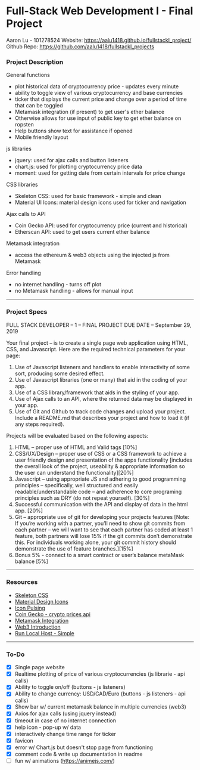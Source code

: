 # Full-Stack Web Development I - Final Project
Aaron Lu - 101278524
Website: https://aalu1418.github.io/fullstackI_project/
Github Repo: https://github.com/aalu1418/fullstackI_projects

### Project Description
General functions
- plot historical data of cryptocurrency price - updates every minute
- ability to toggle view of various cryptocurrency and base currencies
- ticker that displays the current price and change over a period of time that can be toggled
- Metamask integration (if present) to get user's ether balance
- Otherwise allows for use input of public key to get ether balance on ropsten
- Help buttons show text for assistance if opened
- Mobile friendly layout

js libraries
- jquery: used for ajax calls and button listeners
- chart.js: used for plotting cryptocurrency price data
- moment: used for getting date from certain intervals for price change

CSS libraries
- Skeleton CSS: used for basic framework - simple and clean
- Material UI Icons: material design icons used for ticker and navigation

Ajax calls to API
- Coin Gecko API: used for cryptocurrency price (current and historical)
- Etherscan API: used to get users current ether balance

Metamask integration
- access the ethereum & web3 objects using the injected js from Metamask

Error handling
- no internet handling - turns off plot
- no Metamask handling - allows for manual input

---

### Project Specs
FULL	STACK	DEVELOPER	– 1	– FINAL	PROJECT
DUE	DATE	– September	29,	2019

Your	final	project	– is	to	create	a	single	page	web	application	using	HTML,	CSS,	and	Javascript.
Here	are	the	required	technical	parameters for	your	page:
1. Use	of	Javascript	listeners	and	handlers	to	enable	interactivity	of	some	sort,	producing
some	desired	effect.
2. Use	of Javascript	libraries	(one	or	many) that	aid	in	the	coding	of	your	app.
3. Use	of	a CSS	library/framework that	aids	in	the	styling	of	your	app.
4. Use	of	Ajax	calls	to	an	API,	where	the	returned data	may	be	displayed	in	your app.
5. Use	of	Git	and	Github	to	track	code	changes	and	upload	your	project. Include	a
README.md	that	describes	your	project	and	how	to	load	it	(if	any	steps	required).

Projects	will	be	evaluated	based	on	the	following	aspects:
1. HTML	– proper	use	of	HTML	and	Valid	tags [10%]
2. CSS/UX/Design	– proper	use	of	CSS	 or	a	CSS	framework	to	achieve	a	user	friendly	design
and	presentation	of	the	apps	functionality [includes	the	overall	look	of	the	project,
useability	&	appropriate	information	so	the	user	can	understand	the	functionality][20%]
3. Javascript	– using	appropriate	JS	and	adhering	to	good	programming	principles	–
specifically,	well	structured	and	easily	readable/understandable	code	– and	adherence
to	core	programing	principles	such	as	DRY	(do	not	repeat	yourself). [30%]
4. Successful	communication	with	the	API	and	display	of	data	in	the	html	app.	[20%]
5. Git	– appropriate	use	of	git	for	developing	your	projects	features [Note:	If	you’re
working	with	a	partner,	you’ll	need	to	show	git	commits	from	each	partner	– we	will
want	to	see	that	each	partner	has	coded	at	least	1	feature,	both	partners	will	lose	15%	if
the	git	commits	don’t	demonstrate	this.	For	individuals	working	alone,	your	git	commit
history	should	demonstrate	the	use	of	feature	branches.][15%]
6. Bonus	5%	- connect	to	a	smart	contract	or	user’s	balance	 metaMask	balance	[5%]

---

### Resources
- [Skeleton CSS](http://getskeleton.com/)
- [Material Design Icons](https://material.io/resources/icons/?style=baseline)
- [Icon Pulsing](http://www.tipue.com/blog/css-pulse-buttons/)
- [Coin Gecko - crypto prices api](https://www.coingecko.com/en)
- [Metamask Integration](https://medium.com/coinmonks/tutorial-how-to-connect-a-javascript-front-end-to-a-smart-contract-6af4bdf45f7a)
- [Web3 Introduction](http://www.dappuniversity.com/articles/web3-js-intro)
- [Run Local Host - Simple](https://stackoverflow.com/questions/38497334/how-to-run-html-file-on-localhost)

---

### To-Do
- [x] Single page website
- [x] Realtime plotting of price of various cryptocurrencies (js librarie - api calls)
- [x] Ability to toggle on/off (buttons - js listeners)
- [x] Ability to change currency: USD/CAD/Euro (buttons - js listeners - api calls)
- [x] Show bar w/ current metamask balance in multiple currencies (web3)
- [x] Axios for ajax calls (using jquery instead)
- [x] timeout in case of no internet connection
- [x] help icon - pop-up w/ data
- [x] interactively change time range for ticker
- [x] favicon
- [x] error w/ Chart.js but doesn't stop page from functioning
- [x] comment code & write up documentation in readme
- [ ] fun w/ animations (https://animejs.com/)
